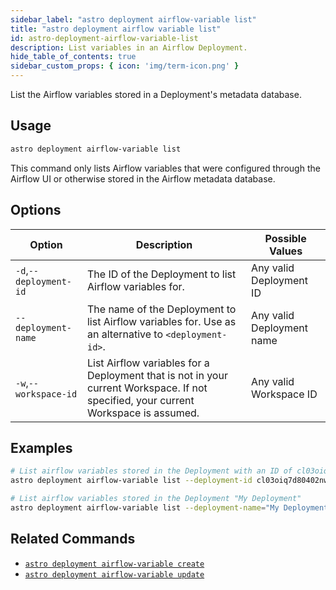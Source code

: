 ```yaml
---
sidebar_label: "astro deployment airflow-variable list"
title: "astro deployment airflow variable list"
id: astro-deployment-airflow-variable-list
description: List variables in an Airflow Deployment.
hide_table_of_contents: true
sidebar_custom_props: { icon: 'img/term-icon.png' } 
---
```


List the Airflow variables stored in a Deployment's metadata database. 

## Usage

```sh
astro deployment airflow-variable list
```

This command only lists Airflow variables that were configured through the Airflow UI or otherwise stored in the Airflow metadata database. 

## Options

| Option                         | Description                                                                            | Possible Values                                                                |
| ------------------------------ | -------------------------------------------------------------------------------------- | ------------------------------------------------------------------------------ |
| `-d`,`--deployment-id`           |    The ID of the Deployment to list Airflow variables for.                                                | Any valid Deployment ID |
| `--deployment-name` | The name of the Deployment to list Airflow variables for. Use as an alternative to `<deployment-id>`. | Any valid Deployment name                                            |
| `-w`,`--workspace-id`          | List Airflow variables for a Deployment that is not in your current Workspace. If not specified, your current Workspace is assumed.           | Any valid Workspace ID                                                         |

## Examples

```bash
# List airflow variables stored in the Deployment with an ID of cl03oiq7d80402nwn7fsl3dmv
astro deployment airflow-variable list --deployment-id cl03oiq7d80402nwn7fsl3dmv

# List airflow variables stored in the Deployment "My Deployment"
astro deployment airflow-variable list --deployment-name="My Deployment"
```

## Related Commands

- [`astro deployment airflow-variable create`](cli/astro-deployment-airflow-variable-create.md)
- [`astro deployment airflow-variable update`](cli/astro-deployment-airflow-variable-update.md)
